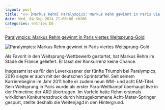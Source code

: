 ```yaml
---
layout: post
title: "🔥🔥 [Markus Rehm] Paralympics: Markus Rehm gewinnt in Paris viertes Weitsprung-Gold"
date: Wed, 04 Sep 2024 21:00:00 +0200
categories: entries DE
---
```

[Paralympics: Markus Rehm gewinnt in Paris viertes Weitsprung-Gold](https://rp-online.de/sport/olympia-sommer/paralympics/paralympics-markus-rehm-gewinnt-in-paris-viertes-weitsprung-gold_aid-118604149)

![Paralympics: Markus Rehm gewinnt in Paris viertes Weitsprung-Gold](https://rp-online.de/imgs/32/2/1/1/2/4/7/3/2/1/tok_796d9c621d29dad8a19adbad91acb0bf/w1200_h630_x1500_y1000_DPA_bfunk_dpa_5FB24800EB7F8DB4-b0466064e66e88ca.jpg)

Als Favorit in den Weitsprung-Wettbewerb gestartet, hat Markus Rehm im Stade de France geliefert. Er lässt der Konkurrenz keine Chance.

Insgesamt ist es für den Leverkusener der fünfte Triumph bei Paralympics, 2016 siegte er auch mit der deutschen Sprintstaffel. Seit seinem Karrierebeginn im Jahr 2011 holte er zudem neun WM- und acht EM-Titel. Sein Weitsprung in Paris wurde als erster Para-Wettkampf überhaupt live in der Primetime der ARD übertragen. Im Vorfeld hatte Rehm erstmals wirklichen Konkurrenzdruck durch hinzugekommene Acht-Meter-Springer gespürt, stellte deshalb die Weitenjagd in den Hintergrund.


